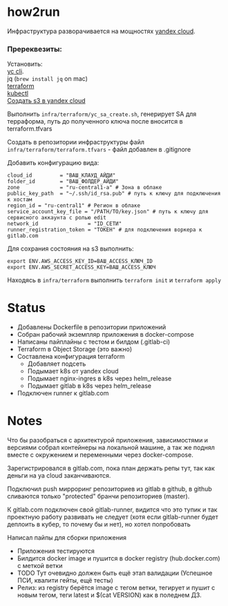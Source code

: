# how2run
Инфраструктура разворачивается на мощностях [yandex cloud](https://cloud.yandex.ru).

### Пререквезиты:
  Установить:\
    [yc cli](https://cloud.yandex.ru/docs/cli/operations/install-cli).\
    jq (`brew install jq` on mac)\
    [terraform](https://developer.hashicorp.com/terraform/tutorials/aws-get-started/install-cli)\
    [kubectl](https://kubernetes.io/docs/tasks/tools/)\
    [Создать s3 в yandex cloud](https://cloud.yandex.ru/docs/tutorials/infrastructure-management/terraform-state-storage)

Выполнить `infra/terraform/yc_sa_create.sh`, генерирует SA для терраформа, путь до полученного ключа после вносится в terraform.tfvars

Создать в репозитории инфраструктуры файл `infra/terraform/terraform.tfvars` - файл добавлен в .gitignore

Добавить конфигурацию вида:
```
cloud_id         = "ВАШ_КЛАУД_АЙДИ"
folder_id        = "ВАШ_ФОЛДЕР_АЙДИ"
zone             = "ru-central1-a" # Зона в облаке
public_key_path  = "~/.ssh/id_rsa.pub" # путь к ключу для подключения к хостам
region_id = "ru-central1" # Регион в облаке
service_account_key_file = "/PATH/TO/key.json" # путь к ключу для сервисного аккаунта с ролью edit
network_id                = "ID_СЕТИ"
runner_registration_token = "ТОКЕН" # для подключения воркера к gitlab.com
```

Для сохрания состояния на s3 выполнить:
```
export ENV.AWS_ACCESS_KEY_ID=ВАШ_ACCESS_КЛЮЧ_ID
export ENV.AWS_SECRET_ACCESS_KEY=ВАШ_ACCESS_КЛЮЧ
```

Находясь в `infra/terraform` выполнить `terraform init` и `terraform apply`




# Status
- Добавлены Dockerfile в репозитории приложений
- Собран рабочий экземпляр приложения в docker-compose
- Написаны пайплайны с тестом и билдом (.gitlab-ci)
- Terraform в Object Storage (это важно)
- Составлена конфигурация terraform
  - Добавляет подсеть
  - Подымает k8s от yandex cloud
  - Подымает nginx-ingres в k8s через helm_release
  - Подымает gitlab в k8s через helm_release
- Подключен runner к gitlab.com

# Notes
Что бы разобраться с архитектурой приложения, зависимостями и версиями собрал контейнеры на локальной машине, а так же поднял вместе с окружением и переменными через docker-compose.

Зарегистрировался в gitlab.com, пока план держать репы тут, так как деньги на ya cloud заканчиваются.

Подключил push мирроринг репозиториев из gitlab в github, в github сливаются только "protected" бранчи репозиториев (master).

К gitlab.com подключен свой gitlab-runner, видится что это тупик и так проектную работу развивать не следует (хотя если gitlab-runner будет деплоить в кубер, то почему бы и нет), но хотел попробовать

Написал пайпы для сборки приложения
- Приложения тестируются
- Билдится docker image и пушится в docker registry (hub.docker.com) с меткой ветки
- TODO Тут очевидно должен быть ещё этап валидации (Успешное ПСИ, квалити гейты, ещё тесты)
- Релиз: из registry берётся image с тегом ветки, тегирует и пушит с новым тегом, теги latest и $(cat VERSION) как в поледнем ДЗ.
